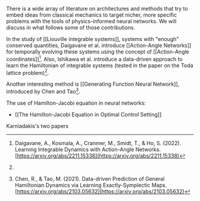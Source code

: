 There is a wide array of literature on architectures and methods that try to embed ideas from classical mechanics to target nicher, more specific problems with the tools of physics-informed neural networks. We will discuss in what follows some of those contributions.

In the study of [[Liouville integrable systems]], systems with "enough" conserved quantities, Daigavane et al. introduce [[Action-Angle Networks]] for temporally evolving these systems using the concept of [[Action-Angle coordinates]][^1]. Also, Ishikawa et al. introduce a data-driven approach to learn the Hamiltonian of integrable systems (tested in the paper on the Toda lattice problem)[^3].

Another interesting method is [[Generating Function Neural Network]], introduced by Chen and Tao[^2]. 

The use of Hamilton-Jacobi equation in neural networks:
- [[The Hamilton-Jacobi Equation in Optimal Control Setting]]

Karniadakis's two papers 

[^1]:  Daigavane, A., Kosmala, A., Cranmer, M., Smidt, T., & Ho, S. (2022). Learning Integrable Dynamics with Action-Angle Networks. [https://arxiv.org/abs/2211.15338](https://arxiv.org/abs/2211.15338)

[^2]:  Chen, R., & Tao, M. (2021). Data-driven Prediction of General Hamiltonian Dynamics via Learning Exactly-Symplectic Maps. [https://arxiv.org/abs/2103.05632](https://arxiv.org/abs/2103.05632)

[^3]: 